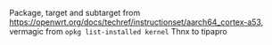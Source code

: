 Package, target and subtarget from https://openwrt.org/docs/techref/instructionset/aarch64_cortex-a53, vermagic from `opkg list-installed kernel`
Thnx to tipapro
